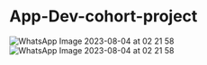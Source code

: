 # App-Dev-cohort-project
![WhatsApp Image 2023-08-04 at 02 21 58](https://github.com/palak684/App-Dev-cohort-project/assets/104788250/c27e3861-38d6-4bcb-9f0a-d7fe2f819c05)
![WhatsApp Image 2023-08-04 at 02 21 58](https://github.com/palak684/App-Dev-cohort-project/assets/104788250/0323c163-07b6-462c-a892-b55c7e0ecc3f)
